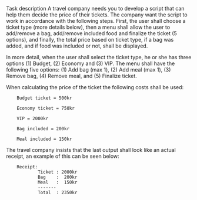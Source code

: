Task description
A travel company needs you to develop a script that can help them decide the price of their tickets. The company want the script to work in accordance with the following steps. First, the user shall choose a ticket type (more details below), then a menu shall allow the user to add/remove a bag, add/remove included food and finalize the ticket (5 options), and finally, the total price based on ticket type, if a bag was added, and if food was included or not, shall be displayed. 

In more detail, when the user shall select the ticket type, he or she has three options (1) Budget, (2) Economy and (3) VIP. The menu shall have the following five options: (1) Add bag (max 1),  (2) Add meal (max 1), (3) Remove bag, (4) Remove meal, and (5) Finalize ticket.

When calculating the price of the ticket the following costs shall be used:

        Budget ticket = 500kr

        Economy ticket = 750kr

        VIP = 2000kr

        Bag included = 200kr

        Meal included = 150kr

The travel company insists that the last output shall look like an actual receipt, an example of this can be seen below:

        Receipt:
                Ticket : 2000kr
                Bag    :  200kr
                Meal   :  150kr
                -------
                Total  : 2350kr
